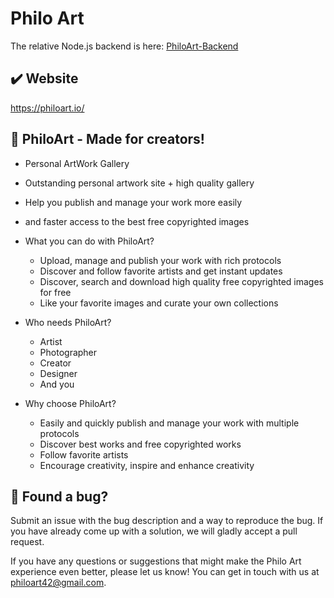 # Philo Art

The relative Node.js backend is here: [PhiloArt-Backend](https://github.com/Philo-Li/philo-art-backend)

## ✔️ Website

https://philoart.io/

## 🚀 PhiloArt - Made for creators!

- Personal ArtWork Gallery
- Outstanding personal artwork site + high quality gallery
- Help you publish and manage your work more easily
- and faster access to the best free copyrighted images

- What you can do with PhiloArt?
  - Upload, manage and publish your work with rich protocols
  - Discover and follow favorite artists and get instant updates
  - Discover, search and download high quality free copyrighted images for free
  - Like your favorite images and curate your own collections

- Who needs PhiloArt?
  - Artist
  - Photographer
  - Creator
  - Designer
  - And you

- Why choose PhiloArt?
  - Easily and quickly publish and manage your work with multiple protocols
  - Discover best works and free copyrighted works
  - Follow favorite artists
  - Encourage creativity, inspire and enhance creativity

## 🐛 Found a bug?

Submit an issue with the bug description and a way to reproduce the bug. If you have already come up with a solution, we will gladly accept a pull request.

If you have any questions or suggestions that might make the Philo Art experience even better, please let us know! You can get in touch with us at philoart42@gmail.com.

